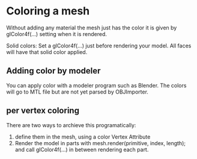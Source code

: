 # Coloring a mesh #

Without adding any material the mesh just has the color it is given by glColor4f(...) setting when it is rendered.

Solid colors: Set a glColor4f(...) just before rendering your model. All faces will have that solid color applied.

## Adding color by modeler ##

You can apply color with a modeler program such as Blender. The colors will go to MTL file but are not yet parsed by OBJImporter.


## per vertex coloring ##

There are two ways to archieve this programatically:

  1. define them in the mesh, using a color Vertex Attribute
  1. Render the model in parts with mesh.render(primitive, index, length); and call glColor4f(...) in between rendering each part.